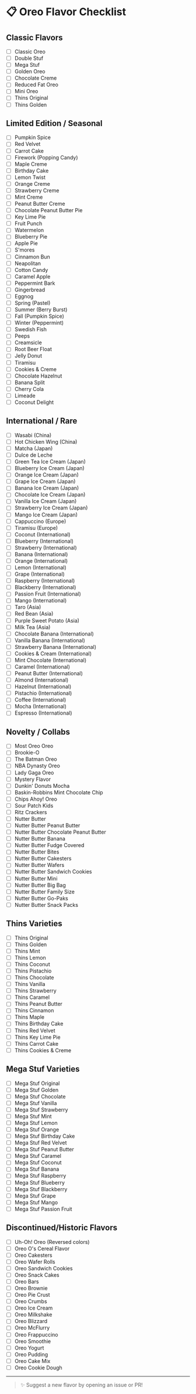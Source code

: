 # 📋 Oreo Flavor Checklist

## Classic Flavors
- [ ] Classic Oreo
- [ ] Double Stuf
- [ ] Mega Stuf
- [ ] Golden Oreo
- [ ] Chocolate Creme
- [ ] Reduced Fat Oreo
- [ ] Mini Oreo
- [ ] Thins Original
- [ ] Thins Golden

## Limited Edition / Seasonal
- [ ] Pumpkin Spice
- [ ] Red Velvet
- [ ] Carrot Cake
- [ ] Firework (Popping Candy)
- [ ] Maple Creme
- [ ] Birthday Cake
- [ ] Lemon Twist
- [ ] Orange Creme
- [ ] Strawberry Creme
- [ ] Mint Creme
- [ ] Peanut Butter Creme
- [ ] Chocolate Peanut Butter Pie
- [ ] Key Lime Pie
- [ ] Fruit Punch
- [ ] Watermelon
- [ ] Blueberry Pie
- [ ] Apple Pie
- [ ] S'mores
- [ ] Cinnamon Bun
- [ ] Neapolitan
- [ ] Cotton Candy
- [ ] Caramel Apple
- [ ] Peppermint Bark
- [ ] Gingerbread
- [ ] Eggnog
- [ ] Spring (Pastel)
- [ ] Summer (Berry Burst)
- [ ] Fall (Pumpkin Spice)
- [ ] Winter (Peppermint)
- [ ] Swedish Fish
- [ ] Peeps
- [ ] Creamsicle
- [ ] Root Beer Float
- [ ] Jelly Donut
- [ ] Tiramisu
- [ ] Cookies & Creme
- [ ] Chocolate Hazelnut
- [ ] Banana Split
- [ ] Cherry Cola
- [ ] Limeade
- [ ] Coconut Delight

## International / Rare
- [ ] Wasabi (China)
- [ ] Hot Chicken Wing (China)
- [ ] Matcha (Japan)
- [ ] Dulce de Leche
- [ ] Green Tea Ice Cream (Japan)
- [ ] Blueberry Ice Cream (Japan)
- [ ] Orange Ice Cream (Japan)
- [ ] Grape Ice Cream (Japan)
- [ ] Banana Ice Cream (Japan)
- [ ] Chocolate Ice Cream (Japan)
- [ ] Vanilla Ice Cream (Japan)
- [ ] Strawberry Ice Cream (Japan)
- [ ] Mango Ice Cream (Japan)
- [ ] Cappuccino (Europe)
- [ ] Tiramisu (Europe)
- [ ] Coconut (International)
- [ ] Blueberry (International)
- [ ] Strawberry (International)
- [ ] Banana (International)
- [ ] Orange (International)
- [ ] Lemon (International)
- [ ] Grape (International)
- [ ] Raspberry (International)
- [ ] Blackberry (International)
- [ ] Passion Fruit (International)
- [ ] Mango (International)
- [ ] Taro (Asia)
- [ ] Red Bean (Asia)
- [ ] Purple Sweet Potato (Asia)
- [ ] Milk Tea (Asia)
- [ ] Chocolate Banana (International)
- [ ] Vanilla Banana (International)
- [ ] Strawberry Banana (International)
- [ ] Cookies & Cream (International)
- [ ] Mint Chocolate (International)
- [ ] Caramel (International)
- [ ] Peanut Butter (International)
- [ ] Almond (International)
- [ ] Hazelnut (International)
- [ ] Pistachio (International)
- [ ] Coffee (International)
- [ ] Mocha (International)
- [ ] Espresso (International)

## Novelty / Collabs
- [ ] Most Oreo Oreo
- [ ] Brookie-O
- [ ] The Batman Oreo
- [ ] NBA Dynasty Oreo
- [ ] Lady Gaga Oreo
- [ ] Mystery Flavor
- [ ] Dunkin' Donuts Mocha
- [ ] Baskin-Robbins Mint Chocolate Chip
- [ ] Chips Ahoy! Oreo
- [ ] Sour Patch Kids
- [ ] Ritz Crackers
- [ ] Nutter Butter
- [ ] Nutter Butter Peanut Butter
- [ ] Nutter Butter Chocolate Peanut Butter
- [ ] Nutter Butter Banana
- [ ] Nutter Butter Fudge Covered
- [ ] Nutter Butter Bites
- [ ] Nutter Butter Cakesters
- [ ] Nutter Butter Wafers
- [ ] Nutter Butter Sandwich Cookies
- [ ] Nutter Butter Mini
- [ ] Nutter Butter Big Bag
- [ ] Nutter Butter Family Size
- [ ] Nutter Butter Go-Paks
- [ ] Nutter Butter Snack Packs

## Thins Varieties
- [ ] Thins Original
- [ ] Thins Golden
- [ ] Thins Mint
- [ ] Thins Lemon
- [ ] Thins Coconut
- [ ] Thins Pistachio
- [ ] Thins Chocolate
- [ ] Thins Vanilla
- [ ] Thins Strawberry
- [ ] Thins Caramel
- [ ] Thins Peanut Butter
- [ ] Thins Cinnamon
- [ ] Thins Maple
- [ ] Thins Birthday Cake
- [ ] Thins Red Velvet
- [ ] Thins Key Lime Pie
- [ ] Thins Carrot Cake
- [ ] Thins Cookies & Creme

## Mega Stuf Varieties
- [ ] Mega Stuf Original
- [ ] Mega Stuf Golden
- [ ] Mega Stuf Chocolate
- [ ] Mega Stuf Vanilla
- [ ] Mega Stuf Strawberry
- [ ] Mega Stuf Mint
- [ ] Mega Stuf Lemon
- [ ] Mega Stuf Orange
- [ ] Mega Stuf Birthday Cake
- [ ] Mega Stuf Red Velvet
- [ ] Mega Stuf Peanut Butter
- [ ] Mega Stuf Caramel
- [ ] Mega Stuf Coconut
- [ ] Mega Stuf Banana
- [ ] Mega Stuf Raspberry
- [ ] Mega Stuf Blueberry
- [ ] Mega Stuf Blackberry
- [ ] Mega Stuf Grape
- [ ] Mega Stuf Mango
- [ ] Mega Stuf Passion Fruit

## Discontinued/Historic Flavors
- [ ] Uh-Oh! Oreo (Reversed colors)
- [ ] Oreo O's Cereal Flavor
- [ ] Oreo Cakesters
- [ ] Oreo Wafer Rolls
- [ ] Oreo Sandwich Cookies
- [ ] Oreo Snack Cakes
- [ ] Oreo Bars
- [ ] Oreo Brownie
- [ ] Oreo Pie Crust
- [ ] Oreo Crumbs
- [ ] Oreo Ice Cream
- [ ] Oreo Milkshake
- [ ] Oreo Blizzard
- [ ] Oreo McFlurry
- [ ] Oreo Frappuccino
- [ ] Oreo Smoothie
- [ ] Oreo Yogurt
- [ ] Oreo Pudding
- [ ] Oreo Cake Mix
- [ ] Oreo Cookie Dough

---

> ✨ Suggest a new flavor by opening an issue or PR!